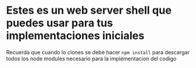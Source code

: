 # Estes es un web server shell que puedes usar para tus implementaciones iniciales

Recuerda que cuando lo clones se debe hacer ``` npm install ``` para descargar todos los node modules necesario para la implementacion del codigo